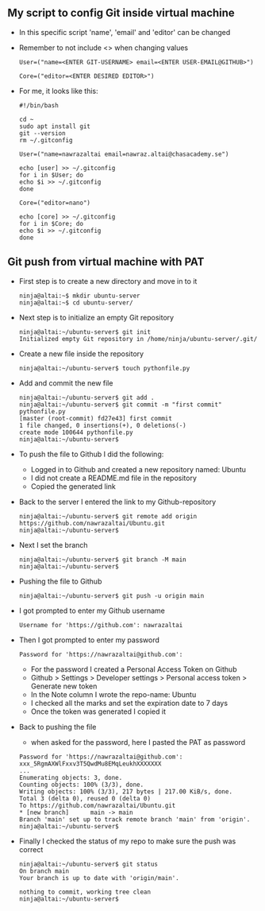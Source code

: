 ## My script to config Git inside virtual machine
* In this specific script 'name', 'email' and 'editor' can be changed
* Remember to not include <> when changing values
    ```
    User=("name=<ENTER GIT-USERNAME> email=<ENTER USER-EMAIL@GITHUB>")

    Core=("editor=<ENTER DESIRED EDITOR>")
    ```

* For me, it looks like this:

    ```
    #!/bin/bash

    cd ~
    sudo apt install git
    git --version
    rm ~/.gitconfig

    User=("name=nawrazaltai email=nawraz.altai@chasacademy.se")

    echo [user] >> ~/.gitconfig
    for i in $User; do
    echo $i >> ~/.gitconfig
    done

    Core=("editor=nano")

    echo [core] >> ~/.gitconfig
    for i in $Core; do
    echo $i >> ~/.gitconfig
    done
    ```

## Git push from virtual machine with PAT
* First step is to create a new directory and move in to it
    ```
    ninja@altai:~$ mkdir ubuntu-server
    ninja@altai:~$ cd ubuntu-server/
    ```
* Next step is to initialize an empty Git repository
    ```
    ninja@altai:~/ubuntu-server$ git init
    Initialized empty Git repository in /home/ninja/ubuntu-server/.git/
    ```
* Create a new file inside the repository
    ```
    ninja@altai:~/ubuntu-server$ touch pythonfile.py
    ```
* Add and commit the new file
    ```
    ninja@altai:~/ubuntu-server$ git add .
    ninja@altai:~/ubuntu-server$ git commit -m "first commit" pythonfile.py
    [master (root-commit) fd27e43] first commit
    1 file changed, 0 insertions(+), 0 deletions(-)
    create mode 100644 pythonfile.py
    ninja@altai:~/ubuntu-server$
    ```
* To push the file to Github I did the following:
    * Logged in to Github and created a new repository named: Ubuntu
    * I did not create a README.md file in the repository
    * Copied the generated link
    
* Back to the server I entered the link to my Github-repository
    ```
    ninja@altai:~/ubuntu-server$ git remote add origin https://github.com/nawrazaltai/Ubuntu.git
    ninja@altai:~/ubuntu-server$
    ```
* Next I set the branch
    ```
    ninja@altai:~/ubuntu-server$ git branch -M main
    ninja@altai:~/ubuntu-server$
    ```
* Pushing the file to Github
    ```
    ninja@altai:~/ubuntu-server$ git push -u origin main
    ```
* I got prompted to enter my Github username   
    ```
    Username for 'https://github.com': nawrazaltai
    ```
* Then I got prompted to enter my password
    ```
    Password for 'https://nawrazaltai@github.com':
    ```
    * For the password I created a Personal Access Token on Github
    * Github > Settings > Developer settings > Personal access token > Generate new token
    * In the Note column I wrote the repo-name: Ubuntu
    * I checked all the marks and set the expiration date to 7 days
    * Once the token was generated I copied it

* Back to pushing the file
    * when asked for the password, here I pasted the PAT as password
    ```
    Password for 'https://nawrazaltai@github.com': xxx_5RgmAXWlFxxv3T5QwdMu8EMqLeukhXXXXXXX
    ...
    Enumerating objects: 3, done.
    Counting objects: 100% (3/3), done.
    Writing objects: 100% (3/3), 217 bytes | 217.00 KiB/s, done.
    Total 3 (delta 0), reused 0 (delta 0)
    To https://github.com/nawrazaltai/Ubuntu.git
    * [new branch]      main -> main
    Branch 'main' set up to track remote branch 'main' from 'origin'.
    ninja@altai:~/ubuntu-server$
    ```
* Finally I checked the status of my repo to make sure the push was correct
    ```
    ninja@altai:~/ubuntu-server$ git status
    On branch main
    Your branch is up to date with 'origin/main'.

    nothing to commit, working tree clean
    ninja@altai:~/ubuntu-server$
    ```